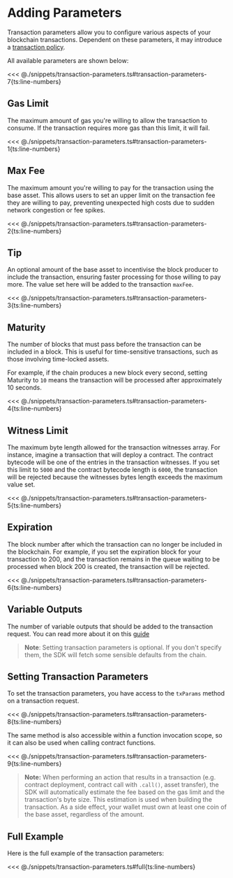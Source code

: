 # Adding Parameters

Transaction parameters allow you to configure various aspects of your blockchain transactions. Dependent on these parameters, it may introduce a [transaction policy](./adding-policies.md).

All available parameters are shown below:

<<< @./snippets/transaction-parameters.ts#transaction-parameters-7{ts:line-numbers}

## Gas Limit

The maximum amount of gas you're willing to allow the transaction to consume. If the transaction requires more gas than this limit, it will fail.

<<< @./snippets/transaction-parameters.ts#transaction-parameters-1{ts:line-numbers}

## Max Fee

The maximum amount you're willing to pay for the transaction using the base asset. This allows users to set an upper limit on the transaction fee they are willing to pay, preventing unexpected high costs due to sudden network congestion or fee spikes.

<<< @./snippets/transaction-parameters.ts#transaction-parameters-2{ts:line-numbers}

## Tip

An optional amount of the base asset to incentivise the block producer to include the transaction, ensuring faster processing for those willing to pay more. The value set here will be added to the transaction `maxFee`.

<<< @./snippets/transaction-parameters.ts#transaction-parameters-3{ts:line-numbers}

## Maturity

The number of blocks that must pass before the transaction can be included in a block. This is useful for time-sensitive transactions, such as those involving time-locked assets.

For example, if the chain produces a new block every second, setting Maturity to `10` means the transaction will be processed after approximately 10 seconds.

<<< @./snippets/transaction-parameters.ts#transaction-parameters-4{ts:line-numbers}

## Witness Limit

The maximum byte length allowed for the transaction witnesses array. For instance, imagine a transaction that will deploy a contract. The contract bytecode will be one of the entries in the transaction witnesses. If you set this limit to `5000` and the contract bytecode length is `6000`, the transaction will be rejected because the witnesses bytes length exceeds the maximum value set.

<<< @./snippets/transaction-parameters.ts#transaction-parameters-5{ts:line-numbers}

## Expiration

The block number after which the transaction can no longer be included in the blockchain. For example, if you set the expiration block for your transaction to 200, and the transaction remains in the queue waiting to be processed when block 200 is created, the transaction will be rejected.

<<< @./snippets/transaction-parameters.ts#transaction-parameters-6{ts:line-numbers}

## Variable Outputs

The number of variable outputs that should be added to the transaction request. You can read more about it on this [guide](../contracts/variable-outputs.md)

> **Note**: Setting transaction parameters is optional. If you don't specify them, the SDK will fetch some sensible defaults from the chain.

## Setting Transaction Parameters

To set the transaction parameters, you have access to the `txParams` method on a transaction request.

<<< @./snippets/transaction-parameters.ts#transaction-parameters-8{ts:line-numbers}

The same method is also accessible within a function invocation scope, so it can also be used when calling contract functions.

<<< @./snippets/transaction-parameters.ts#transaction-parameters-9{ts:line-numbers}

> **Note:** When performing an action that results in a transaction (e.g. contract deployment, contract call with `.call()`, asset transfer), the SDK will automatically estimate the fee based on the gas limit and the transaction's byte size. This estimation is used when building the transaction. As a side effect, your wallet must own at least one coin of the base asset, regardless of the amount.

## Full Example

Here is the full example of the transaction parameters:

<<< @./snippets/transaction-parameters.ts#full{ts:line-numbers}
